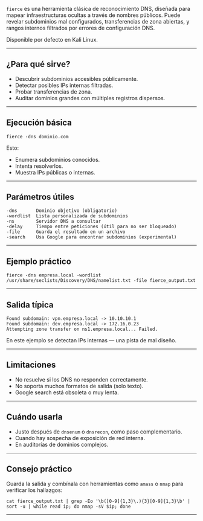 `fierce` es una herramienta clásica de reconocimiento DNS, diseñada para mapear infraestructuras ocultas a través de nombres públicos. Puede revelar subdominios mal configurados, transferencias de zona abiertas, y rangos internos filtrados por errores de configuración DNS.

Disponible por defecto en Kali Linux.

---

## ¿Para qué sirve?

- Descubrir subdominios accesibles públicamente.
- Detectar posibles IPs internas filtradas.
- Probar transferencias de zona.
- Auditar dominios grandes con múltiples registros dispersos.

---

## Ejecución básica

```
fierce -dns dominio.com
```

Esto:

- Enumera subdominios conocidos.
- Intenta resolverlos.
- Muestra IPs públicas o internas.

---

## Parámetros útiles

```
-dns       Dominio objetivo (obligatorio)
-wordlist  Lista personalizada de subdominios
-ns        Servidor DNS a consultar
-delay     Tiempo entre peticiones (útil para no ser bloqueado)
-file      Guarda el resultado en un archivo
-search    Usa Google para encontrar subdominios (experimental)
```

---

## Ejemplo práctico

```
fierce -dns empresa.local -wordlist /usr/share/seclists/Discovery/DNS/namelist.txt -file fierce_output.txt
```

---

## Salida típica

```
Found subdomain: vpn.empresa.local -> 10.10.10.1
Found subdomain: dev.empresa.local -> 172.16.0.23
Attempting zone transfer on ns1.empresa.local... Failed.
```

En este ejemplo se detectan IPs internas — una pista de mal diseño.

---

## Limitaciones

- No resuelve si los DNS no responden correctamente.
- No soporta muchos formatos de salida (solo texto).
- Google search está obsoleta o muy lenta.

---

## Cuándo usarla

- Justo después de `dnsenum` o `dnsrecon`, como paso complementario.
- Cuando hay sospecha de exposición de red interna.
- En auditorías de dominios complejos.

---

## Consejo práctico

Guarda la salida y combínala con herramientas como `amass` o `nmap` para verificar los hallazgos:

```
cat fierce_output.txt | grep -Eo '\b([0-9]{1,3}\.){3}[0-9]{1,3}\b' | sort -u | while read ip; do nmap -sV $ip; done
```

---

